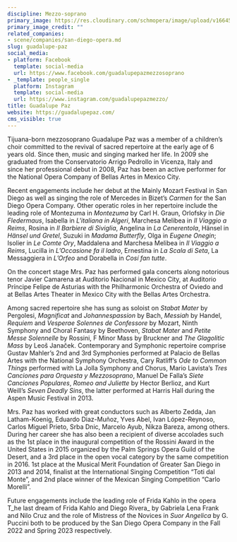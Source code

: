 ```yaml
---
discipline: Mezzo-soprano
primary_image: https://res.cloudinary.com/schmopera/image/upload/v1664559925/media/2022/09/GUADALUPE-PAZ-PORTRAIT_vooslk.jpg
primary_image_credit: ""
related_companies:
- scene/companies/san-diego-opera.md
slug: guadalupe-paz
social_media:
- platform: Facebook
  template: social-media
  url: https://www.facebook.com/guadalupepazmezzosoprano
- _template: people_single
  platform: Instagram
  template: social-media
  url: https://www.instagram.com/guadalupepazmezzo/
title: Guadalupe Paz
website: https://guadalupepaz.com/
cms_visible: true
---
```

Tijuana-born mezzosoprano Guadalupe Paz was a member of a children’s choir committed to the revival of sacred repertoire at the early age of 6 years old. Since then, music and singing marked her life. In 2009 she graduated from the Conservatorio Arrigo Pedrollo in Vicenza, Italy and since her professional debut in 2008, Paz has been an active performer for the National Opera Company of Bellas Artes in Mexico City.

Recent engagements include her debut at the Mainly Mozart Festival in San Diego as well as singing the role of Mercedes in Bizet’s _Carmen_ for the San Diego Opera Company. Other operatic roles in her repertoire include the leading role of Montezuma in _Montezuma_ by Carl H. Graun, Orlofsky in _Die Fledermaus_, Isabella in _L'italiana in Algeri_, Marchesa Melibea in _Il Viaggio a Reims_, Rosina in _Il Barbiere di Siviglia_, Angelina in _La Cenerentola_, Hänsel in _Hänsel und Gretel_, Suzuki in _Madama Butterfly_, Olga in _Eugene Onegin_; Isolier in _Le Comte Ory_, Maddalena and Marchesa Melibea in _Il Viaggio a Reims_, Lucilla in _L’Occasione fa il ladro_, Ernestina in _La Scala di Seta_, La Messaggiera in _L’Orfeo_ and Dorabella in _Cosí fan tutte_.

On the concert stage Mrs. Paz has performed gala concerts along notorious tenor Javier Camarena at Auditorio Nacional in Mexico City, at Auditorio Príncipe Felipe de Asturias with the Philharmonic Orchestra of Oviedo and at Bellas Artes Theater in Mexico City with the Bellas Artes Orchestra.

Among sacred repertoire she has sung as soloist on _Stabat Mater_ by Pergolesi, _Magnificat_ and _Johannespassion_ by Bach, _Messiah_ by Handel, _Requiem_ and _Vesperae Solennes de Confessore_ by Mozart, Ninth Symphony and Choral Fantasy by Beethoven, _Stabat Mater_ and _Petite Messe Solennelle_ by Rossini, F Minor Mass by Bruckner and _The Glagolitic Mass_ by Leoš Janaček. Contemporary and Symphonic repertoire comprise Gustav Mahler’s 2nd and 3rd Symphonies performed at Palacio de Bellas Artes with the National Symphony Orchestra, Cary Ratliff’s _Ode to Common Things_ performed with La Jolla Symphony and Chorus, Mario Lavista’s _Tres Canciones para Orquesta y Mezzosoprano_, Manuel De Falla’s _Siete Canciones Populares_, _Romeo and Juliette_ by Hector Berlioz, and Kurt Weill’s _Seven Deadly Sins_, the latter performed at Harris Hall during the Aspen Music Festival in 2013.

Mrs. Paz has worked with great conductors such as Alberto Zedda, Jan Latham-Koenig, Eduardo Diaz-Muñoz, Yves Abel, Ivan López-Reynoso, Carlos Miguel Prieto, Srba Dnic, Marcelo Ayub, Nikza Bareza, among others. During her career she has also been a recipient of diverse accolades such as the 1st place in the inaugural competition of the Rossini Award in the United States in 2015 organized by the Palm Springs Opera Guild of the Desert, and a 3rd place in the open vocal category by the same competition in 2016. 1st place at the Musical Merit Foundation of Greater San Diego in 2013 and 2014, finalist at the International Singing Competition “Toti dal Monte”, and 2nd place winner of the Mexican Singing Competition “Carlo Morelli”.

Future engagements include the leading role of Frida Kahlo in the opera T_he last dream of Frida Kahlo and Diego Rivera_ by Gabriela Lena Frank and Nilo Cruz and the role of Mistress of the Novices in _Suor Angelica_ by G. Puccini both to be produced by the San Diego Opera Company in the Fall 2022 and Spring 2023 respectively.